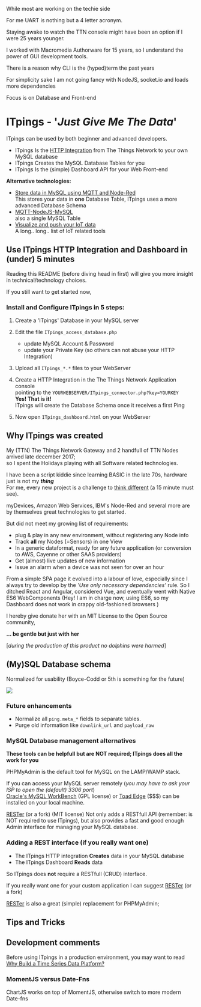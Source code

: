While most are working on the techie side

For me UART is nothing but a 4 letter acronym.

Staying awake to watch the TTN console might have been an option if I were 25 years younger.

I worked with Macromedia Authorware for 15 years, so I understand the power of GUI development tools.

There is a reason why CLI is the (hyped)term the past years 

For simplicity sake I am not going fancy with NodeJS, socket.io and loads more dependencies 

Focus is on Database and Front-end

# ITpings - '_Just Give Me The Data_'

ITpings can be used by both beginner and advanced developers.

* ITpings Is the [HTTP Integration](https://www.thethingsnetwork.org/docs/applications/http/) from The Things Network to your own MySQL database
* ITpings Creates the MySQL Database Tables for you
* ITpings Is the (simple) Dashboard API for your Web Front-end 

**Alternative technologies:**

* [Store data in MySQL using MQTT and Node-Red](https://ictoblog.nl/2017/04/15/ttn-mqtt-node-red-mysql-local-backup-of-your-lorawan-data)  
This stores your data in **one** Database Table, ITpings uses a more advanced Database Schema
* [MQTT-NodeJS-MySQL](https://github.com/Kaasfabriek/TTN-MQTT-To-MYSQL-AND-PHP-To-CSV)  
also a single MySQL Table 
* [Visualize and push your IoT data](https://www.thethingsnetwork.org/forum/t/visualize-and-push-your-iot-data/1788)  
A long.. long.. list of IoT related tools

## Use ITpings HTTP Integration and Dashboard in (under) 5 minutes

Reading this README (before diving head in first) will give you more insight in technical/technology choices.

If you still want to get started now,  
### Install and Configure ITpings in 5 steps: 


1. Create a 'ITpings' Database in your MySQL server
2. Edit the file ``ITpings_access_database.php``
    * update MySQL Account & Password
    * update your Private Key (so others can not abuse your HTTP Integration)
3. Upload all ``ITpings_*.*`` files to your WebServer
4. Create a HTTP Integration in the The Things Network Application console  
pointing to the ``YOURWEBSERVER/ITpings_connector.php?key=YOURKEY``    
  **Yes! That is it!**  
ITpings will create the Database Schema once it receives a first Ping

5. Now open ``ITpings_dashboard.html`` on your WebServer

## Why ITpings was created

My (TTN) The Things Network Gateway and 2 handfull of TTN Nodes arrived late december 2017;  
so I spent the Holidays playing with all Software related technologies.  

I have been a script kiddie since learning BASIC in the late 70s, hardware just is not my _**thing**_  
For me, every new project is a challenge to [think different](https://www.youtube.com/watch?v=4HsGAc0_Y5c) (a 15 minute must see).

myDevices, Amazon Web Services, IBM's Node-Red and several more are by themselves great technologies to get started.

But did not meet my growing list of requirements:

* plug & play in any new environment, without registering any Node info
* Track **all** my Nodes (=Sensors) in one View
* In a generic dataformat, ready for any future application (or conversion to AWS, Cayenne or other SAAS providers)
* Get (almost) live updates of new information 
* Issue an alarm when a device was not seen for over an hour 

From a simple SPA page it evolved into a labour of love, especially since I always try to develop by the _'Use only necessary dependencies'_ rule.
So I ditched React and Angular, considered Vue, and eventually went with Native ES6 WebComponents (Hey! I am in charge now, using ES6, so my Dashboard does not work in crappy old-fashioned browsers )

I hereby give donate her with an MIT License to the Open Source community,

**... be gentle but just with her**   


[*during the production of this product no dolphins were harmed*]
## (My)SQL Database schema

Normalized for usability (Boyce-Codd or 5th is something for the future)

![](https://i.imgur.com/dTlBzVQ.jpg)

### Future enhancements

* Normalize all ``ping.meta_*`` fields to separate tables.
* Purge old information like ``downlink_url`` and ``payload_raw`` 

### MySQL Database management alternatives

**These tools can be helpfull but are NOT required; ITpings does all the work for you**

PHPMyAdmin is the default tool for MySQL on the LAMP/WAMP stack.

If you can access your MySQL server remotely (*you may have to ask your ISP to open the (default) 3306 port*)  
[Oracle's MySQL WorkBench](https://www.mysql.com/products/workbench/) (GPL license) or [Toad Edge](https://www.toadworld.com/products/toad-edge) ($$$) can be installed on your local machine. 

[RESTer](https://github.com/geekypedia/RESTer) (or a fork) (MIT license) Not only adds a RESTfull API (remember: is NOT required to use ITpings), but also provides a fast and good enough Admin interface for managing your MySQL database.

### Adding a REST interface (if you really want one)

* The ITpings HTTP integration **Creates** data in your MySQL database
* The ITpings Dashboard **Reads** data

So ITpings does **not** require a RESTfull (CRUD) interface.

If you really want one for your custom application I can suggest [RESTer](https://github.com/geekypedia/RESTer) (or a fork) 

[RESTer](https://github.com/geekypedia/RESTer) is also a great (simple) replacement for PHPMyAdmin;  

## Tips and Tricks

## Development comments

Before using ITpings in a production environment, you may want to read [Why Build a Time Series Data Platform?](https://db-engines.com/en/blog_post/71)
### MomentJS versus Date-Fns

ChartJS works on top of MomentJS, otherwise switch to more modern Date-fns
